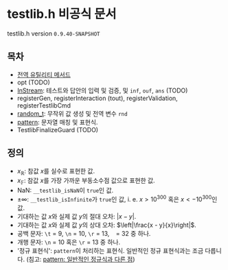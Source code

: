 # testlib.h 비공식 문서

testlib.h version `0.9.40-SNAPSHOT`

## 목차

- [전역 유틸리티 메서드](./utils.md)
- opt (TODO)
- [InStream](./instream.md): 테스트와 답안의 입력 및 검증, 및 `inf`, `ouf`, `ans` (TODO)
- registerGen, registerInteraction (tout), registerValidation, registerTestlibCmd
- [random_t](./random_t.md): 무작위 값 생성 및 전역 변수 `rnd`
- [pattern](./pattern.md): 문자열 매칭 및 표현식.
- TestlibFinalizeGuard (TODO)

## 정의

- $x_\mathbb{R}$: 참값 $x$를 실수로 표현한 값.
- $x_\mathbb{F}$: 참값 $x$를 가장 가까운 부동소수점 값으로 표현한 값.
- $\text{NaN}$: `__testlib_isNaN`이 `true`인 값.
- $\pm \infty$: `__testlib_isInfinite`가 `true`인 값, i. e. $x > 10^{300}$ 혹은 $x < -10^{300}$인 값.
- 기대하는 값 $x$와 실제 값 $y$의 절대 오차: $\left|x - y\right|$.
- 기대하는 값 $x$와 실제 값 $y$의 상대 오차: $\left|\frac{x - y}{x}\right|$.
- 공백 문자: `\t` = 9, `\n` = 10, `\r` = 13, ` ` = 32 중 하나.
- 개행 문자: `\n` = 10 혹은 `\r` = 13 중 하나.
- '정규 표현식': `pattern`이 처리하는 표현식. 일반적인 정규 표현식과는 조금 다릅니다. (침고: [pattern: 일반적인 정규식과 다른 점](./pattern.md#일반적인-정규식과-다른-점))

